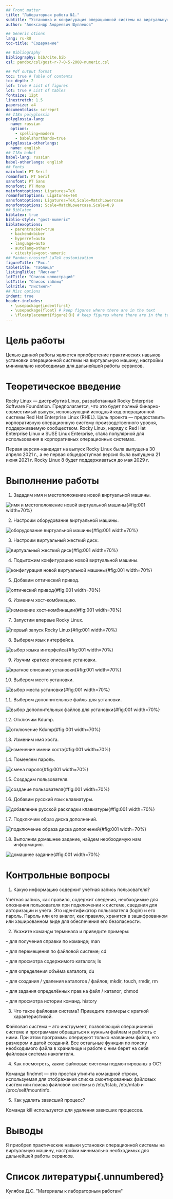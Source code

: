 ```yaml
---
## Front matter
title: "Лабораторная работа №1."
subtitle: "Установка и конфигурация операционной системы на виртуальную машину"
author: "Александр Андреевич Шуплецов"

## Generic otions
lang: ru-RU
toc-title: "Содержание"

## Bibliography
bibliography: bib/cite.bib
csl: pandoc/csl/gost-r-7-0-5-2008-numeric.csl

## Pdf output format
toc: true # Table of contents
toc-depth: 2
lof: true # List of figures
lot: true # List of tables
fontsize: 12pt
linestretch: 1.5
papersize: a4
documentclass: scrreprt
## I18n polyglossia
polyglossia-lang:
  name: russian
  options:
	- spelling=modern
	- babelshorthands=true
polyglossia-otherlangs:
  name: english
## I18n babel
babel-lang: russian
babel-otherlangs: english
## Fonts
mainfont: PT Serif
romanfont: PT Serif
sansfont: PT Sans
monofont: PT Mono
mainfontoptions: Ligatures=TeX
romanfontoptions: Ligatures=TeX
sansfontoptions: Ligatures=TeX,Scale=MatchLowercase
monofontoptions: Scale=MatchLowercase,Scale=0.9
## Biblatex
biblatex: true
biblio-style: "gost-numeric"
biblatexoptions:
  - parentracker=true
  - backend=biber
  - hyperref=auto
  - language=auto
  - autolang=other*
  - citestyle=gost-numeric
## Pandoc-crossref LaTeX customization
figureTitle: "Рис."
tableTitle: "Таблица"
listingTitle: "Листинг"
lofTitle: "Список иллюстраций"
lotTitle: "Список таблиц"
lolTitle: "Листинги"
## Misc options
indent: true
header-includes:
  - \usepackage{indentfirst}
  - \usepackage{float} # keep figures where there are in the text
  - \floatplacement{figure}{H} # keep figures where there are in the text
---
```


# Цель работы

Целью данной работы является приобретение практических навыков установки операционной системы на виртуальную машину, настройки минимально необходимых для дальнейшей работы сервисов.

# Теоретическое введение

Rocky Linux — дистрибутив Linux, разработанный Rocky Enterprise Software Foundation. Предполагается, что это будет полный бинарно-совместимый выпуск, использующий исходный код операционной системы Red Hat Enterprise Linux (RHEL). Цель проекта — предоставить корпоративную операционную систему производственного уровня, поддерживаемую сообществом. Rocky Linux, наряду с Red Hat Enterprise Linux и SUSE Linux Enterprise, стала популярной для использования в корпоративных операционных системах.

Первая версия-кандидат на выпуск Rocky Linux была выпущена 30 апреля 2021 г., а ее первая общедоступная версия была выпущена 21 июня 2021 г. Rocky Linux 8 будет поддерживаться до мая 2029 г.

# Выполнение работы

1. Зададим имя и местоположение новой виртуальной машины.

![имя и местоположение новой виртуальной машины](image/1.png){#fig:001 width=70%}

2. Настроим оборудование виртуальной машины.

![оборудование виртуальной машины](image/2.png){#fig:001 width=70%}

3. Настроим виртуальный жесткий диск.

![виртуальный жесткий диск](image/3.png){#fig:001 width=70%}

4. Подытожим конфигурацию новой виртуальной машины.

![конфигурация новой виртуальной машины](image/4.png){#fig:001 width=70%}

5. Добавим оптический привод.

![оптический привод](image/5.png){#fig:001 width=70%}

6. Изменим хост-комбинацию. 

![изменение хост-комбинации](image/6.png){#fig:001 width=70%}

7. Запустим впервые Rocky Linux.

![первый запуск Rocky Linux](image/7.png){#fig:001 width=70%}

8. Выберем язык интерфейса.

![выбор языка интерфейса](image/8.png){#fig:001 width=70%}

9. Изучим краткое описание установки.

![краткое описание установки](image/9.png){#fig:001 width=70%}

10. Выберем место установки.

![выбор места установки](image/10.png){#fig:001 width=70%}

11. Выберем дополнительные файлы для установки.

![выбор дополнительных файлов для установки](image/11.png){#fig:001 width=70%}

12. Отключим Kdump.

![отключение Kdump](image/12.png){#fig:001 width=70%}

13. Изменим имя хоста.

![изменение имени хоста](image/13.png){#fig:001 width=70%}

14. Поменяем пароль.

![смена пароля](image/14.png){#fig:001 width=70%}

15. Создадим пользователя.

![создание пользователя](image/15.png){#fig:001 width=70%}

16. Добавим русский язык клавиатуры.

![добавление русской раскладки клавиатуры](image/16.png){#fig:001 width=70%}

17. Подключим образ диска дополнений.

![подключение образа диска дополнений](image/17.png){#fig:001 width=70%}

18. Выполним домашнее задание, найдем необходимую нам информацию.

![домашнее задание](image/18.png){#fig:001 width=70%}

# Контрольные вопросы


1. Какую информацию содержит учётная запись пользователя?

Учётная запись, как правило, содержит сведения, необходимые для опознания пользователя при подключении к системе, сведения для авторизации и учёта. Это идентификатор пользователя (login) и его пароль. Пароль или его аналог, как правило, хранится в зашифрованном или хэшированном виде для обеспечения его безопасности.

2. Укажите команды терминала и приведите примеры:

– для получения справки по команде; man

– для перемещения по файловой системе; cd

– для просмотра содержимого каталога; ls

– для определения объёма каталога; du

– для создания / удаления каталогов / файлов; mkdir, touch, rmdir, rm

– для задания определённых прав на файл / каталог; chmod

– для просмотра истории команд. history

3. Что такое файловая система? Приведите примеры с краткой характеристикой.

Файловая система – это инструмент, позволяющий операционной системе и программам обращаться к нужным файлам и работать с ними. При этом программы оперируют только названием файла, его размером и датой созданий. Все остальные функции по поиску необходимого файла в хранилище и работе с ним берет на себя файловая система накопителя.

4. Как посмотреть, какие файловые системы подмонтированы в ОС?

Команда findmnt — это простая утилита командной строки, используемая для отображения списка смонтированных файловых систем или поиска файловой системы в /etc/fstab, /etc/mtab и /proc/self/mountinfo.

5. Как удалить зависший процесс?

Команда kill используется для удаления зависших процессов.

# Выводы

Я приобрел практические навыки установки операционной системы на виртуальную машину, настройки минимально необходимых для дальнейшей работы сервисов.

# Список литературы{.unnumbered}

Кулябов Д.С. "Материалы к лабораторным работам"
